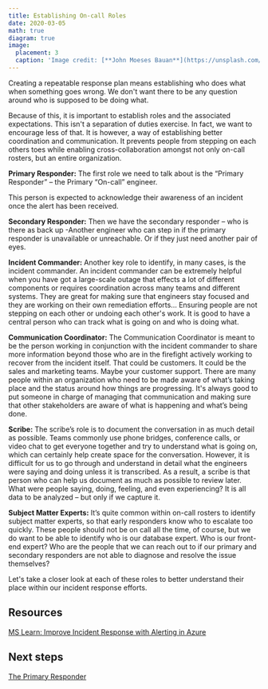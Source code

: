 ```yaml
---
title: Establishing On-call Roles
date: 2020-03-05
math: true
diagram: true
image:
  placement: 3
  caption: 'Image credit: [**John Moeses Bauan**](https://unsplash.com/photos/OGZtQF8iC0g)'
---
```


Creating a repeatable response plan means establishing who does what when something goes wrong. We don't want there to be any question around who is supposed to be doing what.

Because of this, it is important to establish roles and the associated expectations. This isn't a separation of duties exercise. In fact, we want to encourage less of that. It is however, a way of establishing better coordination and communication. It prevents people from stepping on each others toes while enabling cross-collaboration amongst not only on-call rosters, but an entire organization.

**Primary Responder:** The first role we need to talk about is the “Primary Responder” – the Primary “On-call” engineer. 

This person is expected to acknowledge their awareness of an incident once the alert has been received.

**Secondary Responder:** Then we have the secondary responder – who is there as back up -Another engineer who can step in if the primary responder is unavailable or unreachable. Or if they just need another pair of eyes.

**Incident Commander:** Another key role to identify, in many cases, is the incident commander. An incident commander can be extremely helpful when you have got a large-scale outage that effects a lot of different components or requires coordination across many teams and different systems. They are great for making sure that engineers stay focused and they are working on their own remediation efforts... Ensuring people are not stepping on each other or undoing each other's work.  It is good to have a central person who can track what is going on and who is doing what.  

**Communication Coordinator:** The Communication Coordinator is meant to be the person working in conjunction with the incident commander to share more information beyond those who are in the firefight actively working to recover from the incident itself. That could be customers. It could be the sales and marketing teams. Maybe your customer support. There are many people within an organization who need to be made aware of what’s taking place and the status around how things are progressing. It's always good to put someone in charge of managing that communication and making sure that other stakeholders are aware of what is happening and what’s being done.

**Scribe:** The scribe’s role is to document the conversation in as much detail as possible. Teams commonly use phone bridges, conference calls, or video chat to get everyone together and try to understand what is going on, which can certainly help create space for the conversation. However, it is difficult for us to go through and understand in detail what the engineers were saying and doing unless it is transcribed. As a result, a scribe is that person who can help us document as much as possible to review later. What were people saying, doing, feeling, and even experiencing?  It is all data to be analyzed – but only if we capture it.

**Subject Matter Experts:** It’s quite common within on-call rosters to identify subject matter experts, so that early responders know who to escalate too quickly. These people should not be on call all the time, of course, but we do want to be able to identify who is our database expert. Who is our front-end expert? Who are the people that we can reach out to if our primary and secondary responders are not able to diagnose and resolve the issue themselves?

Let's take a closer look at each of these roles to better understand their place within our incident response efforts.

## Resources

[MS Learn: Improve Incident Response with Alerting in Azure](https://docs.microsoft.com/en-us/learn/modules/incident-response-with-alerting-on-azure/)

## Next steps

[The Primary Responder](/post/primary-responder/)